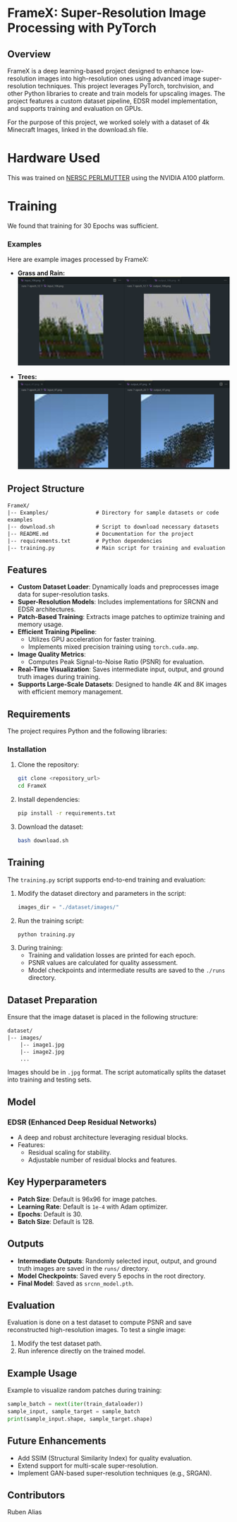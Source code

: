 # FrameX: Super-Resolution Image Processing with PyTorch

## Overview

FrameX is a deep learning-based project designed to enhance low-resolution images into high-resolution ones using advanced image super-resolution techniques. This project leverages PyTorch, torchvision, and other Python libraries to create and train models for upscaling images. The project features a custom dataset pipeline, EDSR model implementation, and supports training and evaluation on GPUs.

For the purpose of this project, we worked solely with a dataset of 4k Minecraft Images, linked in the download.sh file.

# Hardware Used
This was trained on [NERSC PERLMUTTER](https://docs.nersc.gov/systems/perlmutter/architecture/) using the NVIDIA A100 platform.

# Training
We found that training for 30 Epochs was sufficient.

### Examples
Here are example images processed by FrameX:

- **Grass and Rain:**
  ![Input Example](Examples/image.png)

- **Trees:**
  ![Output Example](Examples/image2.png)

## Project Structure

```
FrameX/
|-- Examples/               # Directory for sample datasets or code examples
|-- download.sh             # Script to download necessary datasets
|-- README.md               # Documentation for the project
|-- requirements.txt        # Python dependencies
|-- training.py             # Main script for training and evaluation
```

## Features

- **Custom Dataset Loader**: Dynamically loads and preprocesses image data for super-resolution tasks.
- **Super-Resolution Models**: Includes implementations for SRCNN and EDSR architectures.
- **Patch-Based Training**: Extracts image patches to optimize training and memory usage.
- **Efficient Training Pipeline**:
  - Utilizes GPU acceleration for faster training.
  - Implements mixed precision training using `torch.cuda.amp`.
- **Image Quality Metrics**:
  - Computes Peak Signal-to-Noise Ratio (PSNR) for evaluation.
- **Real-Time Visualization**: Saves intermediate input, output, and ground truth images during training.
- **Supports Large-Scale Datasets**: Designed to handle 4K and 8K images with efficient memory management.

## Requirements

The project requires Python and the following libraries:

### Installation

1. Clone the repository:
   ```bash
   git clone <repository_url>
   cd FrameX
   ```
2. Install dependencies:
   ```bash
   pip install -r requirements.txt
   ```
3. Download the dataset:
   ```bash
   bash download.sh
   ```

## Training

The `training.py` script supports end-to-end training and evaluation:

1. Modify the dataset directory and parameters in the script:
   ```python
   images_dir = "./dataset/images/"
   ```
2. Run the training script:
   ```bash
   python training.py
   ```
3. During training:
   - Training and validation losses are printed for each epoch.
   - PSNR values are calculated for quality assessment.
   - Model checkpoints and intermediate results are saved to the `./runs` directory.

## Dataset Preparation

Ensure that the image dataset is placed in the following structure:

```
dataset/
|-- images/
    |-- image1.jpg
    |-- image2.jpg
    ...
```

Images should be in `.jpg` format. The script automatically splits the dataset into training and testing sets.

## Model

### EDSR (Enhanced Deep Residual Networks)

- A deep and robust architecture leveraging residual blocks.
- Features:
  - Residual scaling for stability.
  - Adjustable number of residual blocks and features.

## Key Hyperparameters

- **Patch Size**: Default is 96x96 for image patches.
- **Learning Rate**: Default is `1e-4` with Adam optimizer.
- **Epochs**: Default is 30.
- **Batch Size**: Default is 128.

## Outputs

- **Intermediate Outputs**: Randomly selected input, output, and ground truth images are saved in the `runs/` directory.
- **Model Checkpoints**: Saved every 5 epochs in the root directory.
- **Final Model**: Saved as `srcnn_model.pth`.

## Evaluation

Evaluation is done on a test dataset to compute PSNR and save reconstructed high-resolution images. To test a single image:

1. Modify the test dataset path.
2. Run inference directly on the trained model.

## Example Usage

Example to visualize random patches during training:

```python
sample_batch = next(iter(train_dataloader))
sample_input, sample_target = sample_batch
print(sample_input.shape, sample_target.shape)
```

## Future Enhancements

- Add SSIM (Structural Similarity Index) for quality evaluation.
- Extend support for multi-scale super-resolution.
- Implement GAN-based super-resolution techniques (e.g., SRGAN).

## Contributors

Ruben Alias

